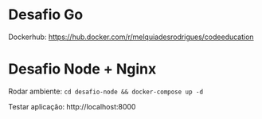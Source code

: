 # Desafio Go
Dockerhub: https://hub.docker.com/r/melquiadesrodrigues/codeeducation

# Desafio Node + Nginx
Rodar ambiente: ```cd desafio-node && docker-compose up -d```

Testar aplicação: http://localhost:8000
